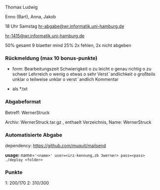 Thomas Ludwig

Enno (Bart), Anna, Jakob


18 Uhr Samstag
hr-abgabe@wr.informatik.uni-hamburg.de

hr-1415@wr.informatik.uni-hamburg.de

50% gesamt
9 blaetter mind 25%
2x fehlen, 2x nicht abgeben


### Rückmeldung (max 10 bonus-punkte)
 - form:
    Bearbeitungszeit
    Schwierigkeit o zu leicht o genau richtig o zu schwer
    Lehrreich o wenig o etwas o sehr
    Verst¨andlichkeit o großteils unklar o teilweise unklar o verst¨andlich
    Kommentar

 - als \*.txt


### Abgabeformat
Betreff: WernerStruck

Archiv: WernerStruck.tar.gz , enthaelt Verzeichnis, Name: WernerStruck

### Automatisierte Abgabe
dependency:
https://github.com/muquit/mailsend

**usage:**
name=`'<name>' user=<irz-kennung,zb 3werner> pass=<pass> ./deploy <folder>`

### Punkte
1: 200/170
2: 310/300
